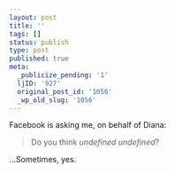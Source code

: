 ```yaml
---
layout: post
title: ''
tags: []
status: publish
type: post
published: true
meta:
  _publicize_pending: '1'
  ljID: '927'
  original_post_id: '1056'
  _wp_old_slug: '1056'
---
```

Facebook is asking me, on behalf of Diana:

<blockquote>
Do you think <em>undefined</em> <em>undefined</em>?
</blockquote>

...Sometimes, yes.
